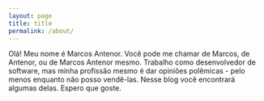 ```yaml
---
layout: page
title: title
permalink: /about/
---
```


Olá! Meu nome é Marcos Antenor. Você pode me chamar de Marcos, de Antenor, ou de Marcos Antenor mesmo. Trabalho como desenvolvedor de software, mas minha profissão mesmo é dar opiniões polêmicas - pelo menos enquanto não posso vendê-las. Nesse blog você encontrará algumas delas. Espero que goste.
